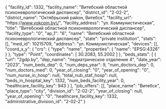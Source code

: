 {
    "facility_id": 1332,
    "facility_name": "Витебский областной психоневрологический диспансер",
    "district_id": "2-02-2",
    "district_name": "Октябрьский район, Витебск",
    "facility_url": "https:\/\/www.vokcpin.by\/",
    "facility_address": "ул. Коммунистическая",
    "title": "Витебский областной психоневрологический диспансер",
    "facility_type": "0",
    "ap_1": "6",
    "name": "Витебский областной психоневрологический диспансер",
    "state": "private institution",
    "stats": [],
    "med_id": 10215709,
    "address": "ул. Коммунистическая",
    "devices": [],
    "coord_x_y": {
        "crs": {
            "type": "name",
            "properties": {
                "name": "EPSG:4326"
            }
        },
        "type": "Point",
        "coordinates": [
            30.2083,
            55.2002
        ]
    },
    "beds_stats": [
        {
            "url": "2gdp.by",
            "dep_name": "педиатрическое отделение 4",
            "date_year": "2023",
            "num_beds_dep": 0,
            "num_deps_year": 9,
            "num_doctors_dep": 0,
            "num_doctors_med": 0,
            "year_of_closing": "0",
            "year_of_opening": "0",
            "num_nurse_in_hosp": null,
            "total_nub_staf_hosp": null,
            "beds_in_hospital_key": 1332,
            "num_beds_facility_year": 0,
            "healthcare_facility_key": 943
        }
    ],
    "job_offers": [],
    "place_name": "Витебск",
    "place_type": "city",
    "division_id": "2-02-2",
    "year_of_closing": null,
    "year_of_opening": "0",
    "healthcare_facility_key": 1332,
    "administrative_division_id": "2-02-2"
}